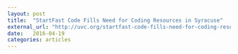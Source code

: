 ```yaml
---
layout: post
title:  "StartFast Code Fills Need for Coding Resources in Syracuse"
external_url: "http://uvc.org/startfast-code-fills-need-for-coding-resources-in-syracuse/"
date:   2016-04-19
categories: articles
---
```

